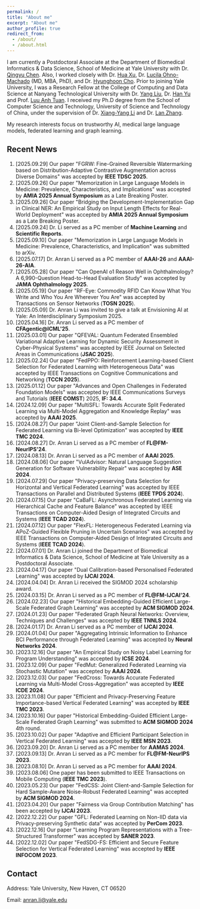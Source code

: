 ```yaml
---
permalink: /
title: "About me"
excerpt: "About me"
author_profile: true
redirect_from: 
  - /about/
  - /about.html
---
```

I am currently a Postdoctoral Associate at the Department of Biomedical Informatics & Data Science, School of Medicine at Yale University with Dr. [Qingyu Chen](https://sites.google.com/view/qingyuchen/home). Also, I worked closely with Dr. [Hua Xu](https://medicine.yale.edu/profile/hua-xu/), Dr. [Lucila Ohno-Machado](https://medicine.yale.edu/profile/lucila-ohno-machado/) (MD, MBA, PhD), and Dr. [Hyunghoon Cho](https://medicine.yale.edu/profile/hoon-cho/). Prior to joining Yale University, I was a Research Fellow at the College of Computing and Data Science at Nanyang Technological University with Dr. [Yang Liu](https://personal.ntu.edu.sg/yangliu/), Dr. [Han Yu](https://personal.ntu.edu.sg/han.yu/) and Prof. [Luu Anh Tuan](https://tuanluu.github.io/). I received my Ph.D degree from the School of Computer Science and Technology, University of Science and Technology of China, under the supervision of Dr. [Xiang-Yang Li](http://staff.ustc.edu.cn/~xiangyangli/index.html) and Dr. [Lan Zhang](http://cs.ustc.edu.cn/2020/0706/c23235a460088/page.htm). 

My research interests focus on trustworthy AI, medical large language models, federated learning and graph learning. 


Recent News
------
1. [2025.09.29] Our paper "FGRW: Fine-Grained Reversible Watermarking based on Distribution-Adaptive Contrastive Augmentation across Diverse Domains" was accepted by **IEEE TDSC 2025**. 
2. [2025.09.26] Our paper "Memorization in Large Language Models in Medicine: Prevalence, Characteristics, and Implications" was accepted by **AMIA 2025 Annual Symposium** as a Late Breaking Poster. 
3. [2025.09.26] Our paper "Bridging the Development-Implementation Gap in Clinical NER: An Empirical Study on Input Length Effects for Real-World Deployment" was accepted by **AMIA 2025 Annual Symposium** as a Late Breaking Poster. 
4. [2025.09.24] Dr. Li served as a PC member of **Machine Learning** and **Scientific Reports**. 
5. [2025.09.10] Our paper "Memorization in Large Language Models in Medicine: Prevalence, Characteristics, and Implication" was submitted to arXiv.
6. [2025.07.17] Dr. Anran Li served as a PC member of **AAAI-26** and **AAAI-26-AIA**.   
7. [2025.05.28] Our paper "Can OpenAI o1 Reason Well in Ophthalmology? A 6,990-Question Head-to-Head Evaluation Study" was accepted by **JAMA Ophthalmology 2025**. 
8. [2025.05.19] Our paper "RF-Eye: Commodity RFID Can Know What You Write and Who You Are Wherever You Are" was accepted by Transactions on Sensor Networks (**TOSN 2025**).
9. [2025.05.09] Dr. Anran Li was invited to give a talk at Envisioning AI at Yale: An Interdisciplinary Symposium 2025. 
10. [2025.04.16] Dr. Anran Li served as a PC member of **CFAgentic@ICML'25**. 
11. [2025.03.01] Our paper "QFEVAL: Quantum Federated Ensembled Variational Adaptive Learning for Dynamic Security Assessment in Cyber-Physical Systems" was accepted by IEEE Journal on Selected Areas in Communications (**JSAC 2025**). 
12. [2025.02.24] Our paper "FedPPO: Reinforcement Learning-based Client Selection for Federated Learning with Heterogeneous Data" was accepted by IEEE Transactions on Cognitive Communications and Networking (**TCCN 2025**). 
13. [2025.01.12] Our paper "Advances and Open Challenges in Federated Foundation Models" was accepted by IEEE Communications Surveys and Tutorials (**IEEE COMST**) 2025, **IF: 34.4**. 
14. [2024.12.09] Our paper "MultiSFL: Towards Accurate Split Federated Learning via Multi-Model Aggregation and Knowledge Replay" was accepted by **AAAI 2025**. 
15. [2024.08.27] Our paper "Joint Client-and-Sample Selection for Federated Learning via Bi-level Optimization" was accepted by **IEEE TMC 2024**.
16. [2024.08.27] Dr. Anran Li served as a PC member of **FL@FM-NeurIPS'24**. 
17. [2024.08.13] Dr. Anran Li served as a PC member of **AAAI 2025**.
18. [2024.08.06] Our paper "VulAdvisor: Natural Language Suggestion Generation for Software Vulnerability Repair" was accepted by **ASE 2024**. 
19. [2024.07.29] Our paper "Privacy-preserving Data Selection for Horizontal and Vertical Federated Learning" was accepted by IEEE Transactions on Parallel and Distributed Systems (**IEEE TPDS 2024**). 
20. [2024.07.15] Our paper "CaBaFL: Asynchronous Federated Learning via Hierarchical Cache and Feature Balance" was accepted by IEEE Transactions on Computer-Aided Design of Integrated Circuits and Systems (**IEEE TCAD 2024**). 
21. [2024.07.12] Our paper "FlexFL: Heterogeneous Federated Learning via APoZ-Guided Flexible Pruning in Uncertain Scenarios" was accepted by IEEE Transactions on Computer-Aided Design of Integrated Circuits and Systems (**IEEE TCAD 2024**). 
22. [2024.07.01] Dr. Anran Li joined the Department of Biomedical Informatics & Data Science, School of Medicine at Yale University as a Postdoctoral Associate. 
23. [2024.04.17] Our paper "Dual Calibration-based Personalised Federated Learning" was accepted by **IJCAI 2024**. 
24. [2024.04.04] Dr. Anran Li received the SIGMOD 2024 scholarship award. 
25. [2024.03.15] Dr. Anran Li served as a PC member of **FL@FM-IJCAI'24**. 
26. [2024.02.23] Our paper "Historical Embedding-Guided Efficient Large-Scale Federated Graph Learning" was accepted by **ACM SIGMOD 2024**. 
27. [2024.01.23] Our paper "Federated Graph Neural Networks: Overview, Techniques and Challenges" was accepted by **IEEE TNNLS 2024**.
28. [2024.01.17] Dr. Anran Li served as a PC member of **IJCAI 2024**.
29. [2024.01.04] Our paper "Aggregating Intrinsic Information to Enhance BCI Performance through Federated Learning" was accepted by **Neural Networks 2024**. 
30. [2023.12.16] Our paper "An Empirical Study on Noisy Label Learning for Program Understanding" was accepted by **ICSE 2024**.
31. [2023.12.09] Our paper "FedMut: Generalized Federated Learning via Stochastic Mutation" was accepted by **AAAI 2024**. 
32. [2023.12.03] Our paper "FedCross: Towards Accurate Federated Learning via Multi-Model Cross-Aggregation" was accepted by **IEEE ICDE 2024**.
33. [2023.11.08] Our paper "Efficient and Privacy-Preserving Feature Importance-based Vertical Federated Learning" was accepted by **IEEE TMC 2023**. 
34. [2023.10.16] Our paper "Historical Embedding-Guided Efficient Large-Scale Federated Graph Learning" was submitted to **ACM SIGMOD 2024** 4th round.
35. [2023.10.02] Our paper "Adaptive and Efficient Participant Selection in Vertical Federated Learning" was accepted by **IEEE MSN 2023**.
36. [2023.09.20] Dr. Anran Li served as a PC member for **AAMAS 2024**.
37. [2023.09.13] Dr. Anran Li served as a PC member for **FL@FM-NeurIPS 2023**. 
38. [2023.08.10] Dr. Anran Li served as a PC member for **AAAI 2024**.
39. [2023.08.06] One paper has been submitted to IEEE Transactions on Mobile Computing (**IEEE TMC 2023**).
40. [2023.05.23] Our paper "FedCSS: Joint Client-and-Sample Selection for Hard Sample-Aware Noise-Robust Federated Learning" was accepted by **ACM SIGMOD 2024**. 
41. [2023.04.20] Our paper "Fairness via Group Contribution Matching" has been accepted by **IJCAI 2023**.
42. [2022.12.22] Our paper "GFL: Federated Learning on Non-IID data via Privacy-preserving Synthetic data" was accepted by **PerCom 2023**.
43. [2022.12.16] Our paper "Learning Program Representations with a Tree-Structured Transformer" was accepted by **SANER 2023**.
44. [2022.12.02] Our paper "FedSDG-FS: Efficient and Secure Feature Selection for Vertical Federated Learning" was accepted by **IEEE INFOCOM 2023**. 


## Contact

Address: Yale University, New Haven, CT 06520

Email: anran.li@yale.edu 




